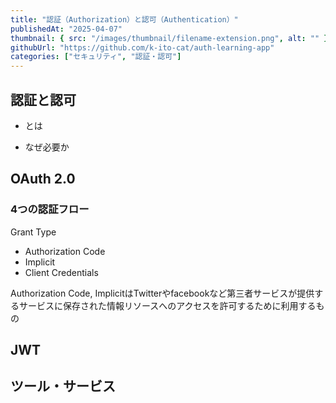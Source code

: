 ```yaml
---
title: "認証（Authorization）と認可（Authentication）"
publishedAt: "2025-04-07"
thumbnail: { src: "/images/thumbnail/filename-extension.png", alt: "" }
githubUrl: "https://github.com/k-ito-cat/auth-learning-app"
categories: ["セキュリティ", "認証・認可"]
---
```


## 認証と認可

- とは

- なぜ必要か

## OAuth 2.0

### 4つの認証フロー

Grant Type

- Authorization Code
- Implicit
- Client Credentials

Authorization Code, ImplicitはTwitterやfacebookなど第三者サービスが提供するサービスに保存された情報リソースへのアクセスを許可するために利用するもの

## JWT

## ツール・サービス
